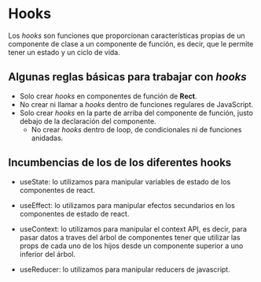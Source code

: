 # Hooks

Los _hooks_ son funciones que proporcionan características propias de un componente de clase a un componente de función, es decir, que le permite tener un estado y un ciclo de vida.

## Algunas reglas básicas para trabajar con _hooks_

* Solo crear _hooks_ en componentes de función de **Rect**.
* No crear ni llamar a _hooks_ dentro de funciones regulares de JavaScript.
* Solo crear _hooks_ en la parte de arriba del componente de función, justo debajo de la declaración del componente.
	* No crear _hooks_ dentro de loop, de condicionales ni de funciones anidadas.

## Incumbencias de los de los diferentes hooks

* useState: lo utilizamos para manipular variables de estado de los componentes de react.

* useEffect: lo utilizamos para manipular efectos secundarios en los componentes de estado de react.

* useContext: lo utilizamos para manipular el context API, es decir, para pasar datos a traves del árbol de componentes tener que utilizar las props de cada uno de los hijos desde un componente superior a uno inferior del árbol.

* useReducer: lo utilizamos para manipular reducers de javascript.
